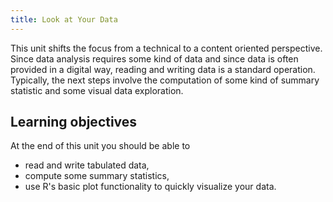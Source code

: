 ```yaml
---
title: Look at Your Data
---
```


This unit shifts the focus from a technical to a content oriented perspective. Since data analysis requires some kind of data and since data is often provided in a digital way, reading and writing data is a standard operation. Typically, the next steps involve the computation of some kind of summary statistic and some visual data exploration.


## Learning objectives
At the end of this unit you should be able to
* read and write tabulated data,
* compute some summary statistics, 
* use R's basic plot functionality to quickly visualize your data.


